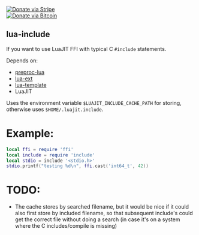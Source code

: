 [![Donate via Stripe](https://img.shields.io/badge/Donate-Stripe-green.svg)](https://buy.stripe.com/00gbJZ0OdcNs9zi288)<br>
[![Donate via Bitcoin](https://img.shields.io/badge/Donate-Bitcoin-green.svg)](bitcoin:37fsp7qQKU8XoHZGRQvVzQVP8FrEJ73cSJ)<br>

## lua-include

If you want to use LuaJIT FFI with typical C `#include` statements.

Depends on:
- [preproc-lua](https://github.com/thenumbernine/preproc-lua)
- [lua-ext](https://github.com/thenumbernine/lua-ext)
- [lua-template](https://github.com/thenumbernine/lua-template)
- LuaJIT

Uses the environment variable `$LUAJIT_INCLUDE_CACHE_PATH` for storing, otherwise uses `$HOME/.luajit.include`.

# Example:
``` lua
local ffi = require 'ffi'
local include = require 'include'
local stdio = include '<stdio.h>'
stdio.printf("testing %d\n", ffi.cast('int64_t', 42))
```

# TODO:

- The cache stores by searched filename, but it would be nice if it could also first store by included filename, so that subsequent include's could get the correct file without doing a search (in case it's on a system where the C includes/compile is missing)
